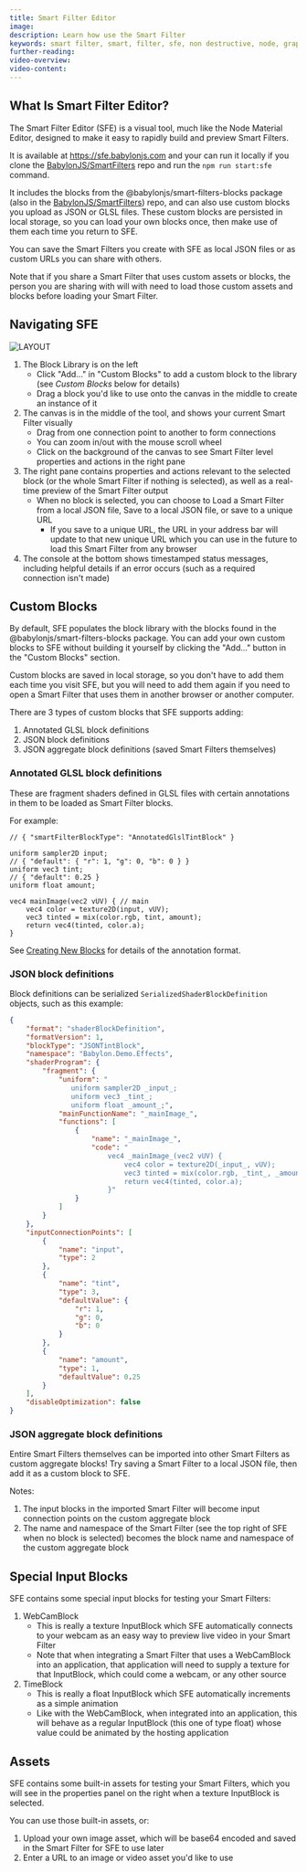 ```yaml
---
title: Smart Filter Editor
image:
description: Learn how use the Smart Filter
keywords: smart filter, smart, filter, sfe, non destructive, node, graph
further-reading:
video-overview:
video-content:
---
```


## What Is Smart Filter Editor?

The Smart Filter Editor (SFE) is a visual tool, much like the Node Material Editor, designed to make it easy to rapidly build and preview Smart Filters.

It is available at https://sfe.babylonjs.com and your can run it locally if you clone the [BabylonJS/SmartFilters](https://github.com/BabylonJS/SmartFilters) repo and run the `npm run start:sfe` command.

It includes the blocks from the @babylonjs/smart-filters-blocks package (also in the [BabylonJS/SmartFilters](https://github.com/BabylonJS/SmartFilters)) repo, and can also use custom blocks you upload as JSON or GLSL files. These custom blocks are persisted in local storage, so you can load your own blocks once, then make use of them each time you return to SFE.

You can save the Smart Filters you create with SFE as local JSON files or as custom URLs you can share with others.

<Alert severity="Info">
Note that if you share a Smart Filter that uses custom assets or blocks, the person you are sharing with will with need to load those custom assets and blocks before loading your Smart Filter.
</Alert>

## Navigating SFE

![LAYOUT](/img/how_to/smart-filters/sfe-layout.png)

1. The Block Library is on the left
   - Click "Add..." in "Custom Blocks" to add a custom block to the library (see _Custom Blocks_ below for details)
   - Drag a block you'd like to use onto the canvas in the middle to create an instance of it
2. The canvas is in the middle of the tool, and shows your current Smart Filter visually
   - Drag from one connection point to another to form connections
   - You can zoom in/out with the mouse scroll wheel
   - Click on the background of the canvas to see Smart Filter level properties and actions in the right pane
3. The right pane contains properties and actions relevant to the selected block (or the whole Smart Filter if nothing is selected), as well as a real-time preview of the Smart Filter output
   - When no block is selected, you can choose to Load a Smart Filter from a local JSON file, Save to a local JSON file, or save to a unique URL
     - If you save to a unique URL, the URL in your address bar will update to that new unique URL which you can use in the future to load this Smart Filter from any browser
4. The console at the bottom shows timestamped status messages, including helpful details if an error occurs (such as a required connection isn't made)

## Custom Blocks

By default, SFE populates the block library with the blocks found in the @babylonjs/smart-filters-blocks package. You can add your own custom blocks to SFE without building it yourself by clicking the "Add..." button in the "Custom Blocks" section.

Custom blocks are saved in local storage, so you don't have to add them each time you visit SFE, but you will need to add them again if you need to open a Smart Filter that uses them in another browser or another computer.

There are 3 types of custom blocks that SFE supports adding:

1. Annotated GLSL block definitions
1. JSON block definitions
1. JSON aggregate block definitions (saved Smart Filters themselves)

### Annotated GLSL block definitions

These are fragment shaders defined in GLSL files with certain annotations in them to be loaded as Smart Filter blocks.

For example:

```annotated-GLSL
// { "smartFilterBlockType": "AnnotatedGlslTintBlock" }

uniform sampler2D input;
// { "default": { "r": 1, "g": 0, "b": 0 } }
uniform vec3 tint;
// { "default": 0.25 }
uniform float amount;

vec4 mainImage(vec2 vUV) { // main
    vec4 color = texture2D(input, vUV);
    vec3 tinted = mix(color.rgb, tint, amount);
    return vec4(tinted, color.a);
}
```

See [Creating New Blocks](/features/featuresDeepDive/smartFilters/creatingNewBlocks) for details of the annotation format.

### JSON block definitions

Block definitions can be serialized `SerializedShaderBlockDefinition` objects, such as this example:

```JSON
{
    "format": "shaderBlockDefinition",
    "formatVersion": 1,
    "blockType": "JSONTintBlock",
    "namespace": "Babylon.Demo.Effects",
    "shaderProgram": {
        "fragment": {
            "uniform": "
               uniform sampler2D _input_;
               uniform vec3 _tint_;
               uniform float _amount_;",
            "mainFunctionName": "_mainImage_",
            "functions": [
                {
                    "name": "_mainImage_",
                    "code": "
                        vec4 _mainImage_(vec2 vUV) {
                            vec4 color = texture2D(_input_, vUV);
                            vec3 tinted = mix(color.rgb, _tint_, _amount_);
                            return vec4(tinted, color.a);
                        }"
                }
            ]
        }
    },
    "inputConnectionPoints": [
        {
            "name": "input",
            "type": 2
        },
        {
            "name": "tint",
            "type": 3,
            "defaultValue": {
                "r": 1,
                "g": 0,
                "b": 0
            }
        },
        {
            "name": "amount",
            "type": 1,
            "defaultValue": 0.25
        }
    ],
    "disableOptimization": false
}
```

### JSON aggregate block definitions

Entire Smart Filters themselves can be imported into other Smart Filters as custom aggregate blocks! Try saving a Smart Filter to a local JSON file, then add it as a custom block to SFE.

Notes:

1. The input blocks in the imported Smart Filter will become input connection points on the custom aggregate block
1. The name and namespace of the Smart Filter (see the top right of SFE when no block is selected) becomes the block name and namespace of the custom aggregate block

## Special Input Blocks

SFE contains some special input blocks for testing your Smart Filters:

1. WebCamBlock
   - This is really a texture InputBlock which SFE automatically connects to your webcam as an easy way to preview live video in your Smart Filter
   - Note that when integrating a Smart Filter that uses a WebCamBlock into an application, that application will need to supply a texture for that InputBlock, which could come a webcam, or any other source
1. TimeBlock
   - This is really a float InputBlock which SFE automatically increments as a simple animation
   - Like with the WebCamBlock, when integrated into an application, this will behave as a regular InputBlock (this one of type float) whose value could be animated by the hosting application

## Assets

SFE contains some built-in assets for testing your Smart Filters, which you will see in the properties panel on the right when a texture InputBlock is selected.

You can use those built-in assets, or:

1. Upload your own image asset, which will be base64 encoded and saved in the Smart Filter for SFE to use later
1. Enter a URL to an image or video asset you'd like to use
